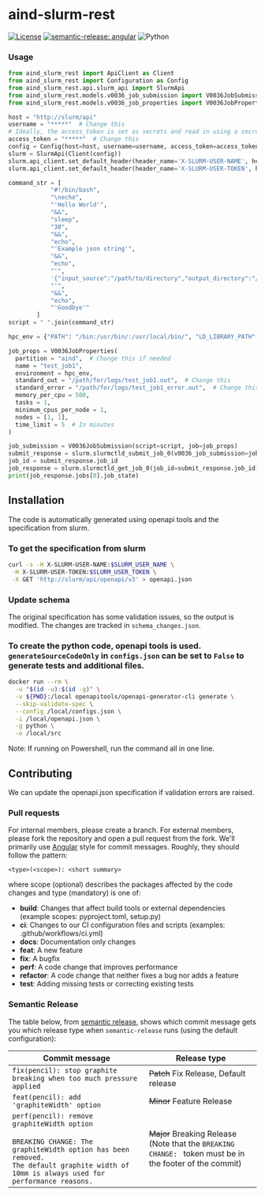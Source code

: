 # aind-slurm-rest

[![License](https://img.shields.io/badge/license-MIT-brightgreen)](LICENSE)
[![semantic-release: angular](https://img.shields.io/badge/semantic--release-angular-e10079?logo=semantic-release)](https://github.com/semantic-release/semantic-release)
![Python](https://img.shields.io/badge/python->=3.7-blue?logo=python)

### Usage

```python
from aind_slurm_rest import ApiClient as Client
from aind_slurm_rest import Configuration as Config
from aind_slurm_rest.api.slurm_api import SlurmApi
from aind_slurm_rest.models.v0036_job_submission import V0036JobSubmission
from aind_slurm_rest.models.v0036_job_properties import V0036JobProperties

host = "http://slurm/api"
username = "*****"  # Change this
# Ideally, the access_token is set as secrets and read in using a secrets manager
access_token = "*****"  # Change this
config = Config(host=host, username=username, access_token=access_token)
slurm = SlurmApi(Client(config))
slurm.api_client.set_default_header(header_name='X-SLURM-USER-NAME', header_value=username)
slurm.api_client.set_default_header(header_name='X-SLURM-USER-TOKEN', header_value=access_token)

command_str = [
            "#!/bin/bash",
            "\necho",
            "'Hello World'",
            "&&",
            "sleep",
            "30",
            "&&",
            "echo",
            "'Example json string'",
            "&&",
            "echo",
            "'",
            '{"input_source":"/path/to/directory","output_directory":"/path/to/another_directory"}',
            "'",
            "&&",
            "echo",
            "'Goodbye'"
        ]
script = " ".join(command_str)

hpc_env = {"PATH": "/bin:/usr/bin/:/usr/local/bin/", "LD_LIBRARY_PATH": "/lib/:/lib64/:/usr/local/lib",}

job_props = V0036JobProperties(
  partition = "aind",  # Change this if needed
  name = "test_job1",
  environment = hpc_env,
  standard_out = "/path/for/logs/test_job1.out",  # Change this
  standard_error = "/path/for/logs/test_job1_error.out",  # Change this
  memory_per_cpu = 500,
  tasks = 1,
  minimum_cpus_per_node = 1,
  nodes = [1, 1],
  time_limit = 5  # In minutes
)

job_submission = V0036JobSubmission(script=script, job=job_props)
submit_response = slurm.slurmctld_submit_job_0(v0036_job_submission=job_submission)
job_id = submit_response.job_id
job_response = slurm.slurmctld_get_job_0(job_id=submit_response.job_id)
print(job_response.jobs[0].job_state)
```

## Installation
The code is automatically generated using openapi tools and the specification from slurm.

### To get the specification from slurm
```bash
curl -s -H X-SLURM-USER-NAME:$SLURM_USER_NAME \
 -H X-SLURM-USER-TOKEN:$SLURM_USER_TOKEN \
 -X GET 'http://slurm/api/openapi/v3' > openapi.json
```

### Update schema
The original specification has some validation issues, so the output is modified. The changes are tracked in `schema_changes.json`.

### To create the python code, openapi tools is used. `generateSourceCodeOnly` in `configs.json` can be set to `False` to generate tests and additional files.
```bash
docker run --rm \
  -u "$(id -u):$(id -g)" \
  -v ${PWD}:/local openapitools/openapi-generator-cli generate \
  --skip-validate-spec \
  --config /local/configs.json \
  -i /local/openapi.json \
  -g python \
  -o /local/src
```
Note: If running on Powershell, run the command all in one line.

## Contributing
We can update the openapi.json specification if validation errors are raised.

### Pull requests

For internal members, please create a branch. For external members, please fork the repository and open a pull request from the fork. We'll primarily use [Angular](https://github.com/angular/angular/blob/main/CONTRIBUTING.md#commit) style for commit messages. Roughly, they should follow the pattern:
```text
<type>(<scope>): <short summary>
```

where scope (optional) describes the packages affected by the code changes and type (mandatory) is one of:

- **build**: Changes that affect build tools or external dependencies (example scopes: pyproject.toml, setup.py)
- **ci**: Changes to our CI configuration files and scripts (examples: .github/workflows/ci.yml)
- **docs**: Documentation only changes
- **feat**: A new feature
- **fix**: A bugfix
- **perf**: A code change that improves performance
- **refactor**: A code change that neither fixes a bug nor adds a feature
- **test**: Adding missing tests or correcting existing tests

### Semantic Release

The table below, from [semantic release](https://github.com/semantic-release/semantic-release), shows which commit message gets you which release type when `semantic-release` runs (using the default configuration):

| Commit message                                                                                                                                                                                   | Release type                                                                                                    |
| ------------------------------------------------------------------------------------------------------------------------------------------------------------------------------------------------ | --------------------------------------------------------------------------------------------------------------- |
| `fix(pencil): stop graphite breaking when too much pressure applied`                                                                                                                             | ~~Patch~~ Fix Release, Default release                                                                          |
| `feat(pencil): add 'graphiteWidth' option`                                                                                                                                                       | ~~Minor~~ Feature Release                                                                                       |
| `perf(pencil): remove graphiteWidth option`<br><br>`BREAKING CHANGE: The graphiteWidth option has been removed.`<br>`The default graphite width of 10mm is always used for performance reasons.` | ~~Major~~ Breaking Release <br /> (Note that the `BREAKING CHANGE: ` token must be in the footer of the commit) |
